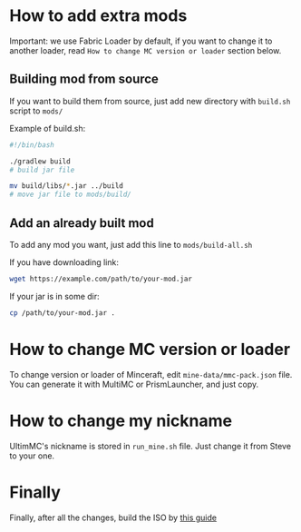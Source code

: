 # How to add extra mods

Important: we use Fabric Loader by default, if you want to change it to another loader, read `How to change MC version or loader` section below.

## Building mod from source

If you want to build them from source, just add new directory with `build.sh` script to `mods/`

Example of build.sh:
```bash
#!/bin/bash

./gradlew build 
# build jar file

mv build/libs/*.jar ../build 
# move jar file to mods/build/
```

## Add an already built mod

To add any mod you want, just add this line to `mods/build-all.sh`

If you have downloading link:
```bash
wget https://example.com/path/to/your-mod.jar
```

If your jar is in some dir:
```bash
cp /path/to/your-mod.jar .
```

# How to change MC version or loader

To change version or loader of Minceraft, edit `mine-data/mmc-pack.json` file.
You can generate it with MultiMC or PrismLauncher, and just copy.

# How to change my nickname

UltimMC's nickname is stored in `run_mine.sh` file. Just change it from Steve to your one.

# Finally

Finally, after all the changes, build the ISO by [this guide](https://github.com/MeexReay/minceraftOS/blob/main/BUILD.md)